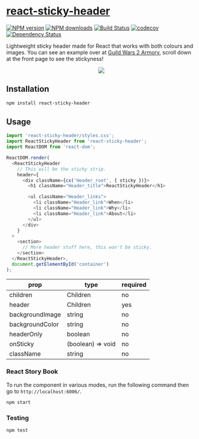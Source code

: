 # [react-sticky-header](https://github.com/madou/react-sticky-header)

[![NPM version](http://img.shields.io/npm/v/react-sticky-header.svg?style=flat-square)](https://www.npmjs.com/package/react-sticky-header)
[![NPM downloads](http://img.shields.io/npm/dm/react-sticky-header.svg?style=flat-square)](https://www.npmjs.com/package/react-sticky-header)
[![Build Status](http://img.shields.io/travis/madou/react-sticky-header/master.svg?style=flat-square)](https://travis-ci.org/madou/react-sticky-header)
[![codecov](https://codecov.io/gh/madou/react-sticky-header/branch/master/graph/badge.svg)](https://codecov.io/gh/madou/react-sticky-header)
[![Dependency Status](http://img.shields.io/david/madou/react-sticky-header.svg?style=flat-square)](https://david-dm.org/madou/react-sticky-header)

Lightweight sticky header made for React that works with both colours and images. You can see an example over at [Guild Wars 2 Armory](https://gw2armory.com), scroll down at the front page to see the stickyness!

<p align="center">
  <img src="https://github.com/madou/react-sticky-header/blob/master/example.gif?raw=true" style="margin:0 auto" />
</p>

## Installation

```sh
npm install react-sticky-header
```

## Usage

```javascript
import 'react-sticky-header/styles.css';
import ReactStickyHeader from 'react-sticky-header';
import ReactDOM from 'react-dom';

ReactDOM.render(
  <ReactStickyHeader
    // This will be the sticky strip.
    header={
      <div className={cx('Header_root', { sticky })}>
        <h1 className="Header_title">ReactStickyHeader</h1>

        <ul className="Header_links">
          <li className="Header_link">When</li>
          <li className="Header_link">Why</li>
          <li className="Header_link">About</li>
        </ul>
      </div>
    }
  >
    <section>
      // More header stuff here, this won't be sticky.
    </section>
  </ReactStickyHeader>,
  document.getElementById('container')
);
```

| prop | type | required |
|-|-|-|
| children | Children  | no |
| header | Children | yes |
| backgroundImage | string | no |
| backgroundColor | string | no |
| headerOnly | boolean | no |
| onSticky | (boolean) => void | no |
| className | string | no |

### React Story Book

To run the component in various modes, run the following command then go to `http://localhost:6006/`.

```bash
npm start
```

### Testing

```bash
npm test
```
